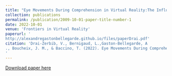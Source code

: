 ```yaml
---
title: "Eye Movements During Comprehension in Virtual Reality:The Influence of a Change in Point of View Between Auditory and Visual Information in the Activation of a Mental Model."
collection: publications
permalink: /publication/2009-10-01-paper-title-number-1
date: 2022-10-01
venue: 'Frontiers in Virtual Reality'
paperurl: '
http://alexandregastonbellegarde.github.io/files/paperDrai.pdf'
citation: 'Drai-Zerbib, V., Bernigaud, L.,Gaston-Bellegarde, A
., Boucheix, J. M., & Baccino, T. (2022). Eye Movements During Comprehension in Virtual Reality: The Influence of a Change in Point of View Between Auditory and Visual Information in the Activation of a Mental Model.<i>Frontiers in Virtual Reality</i>.
'
---
```

[Download paper here](http://alexandregastonbellegarde.github.io/files/paperDrai.pdf)

